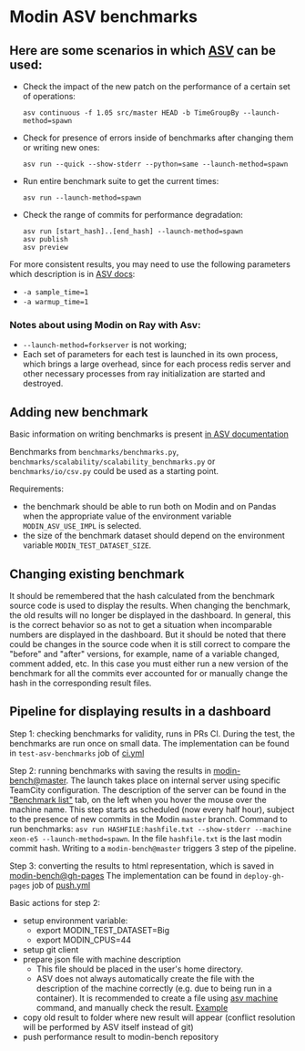 # Modin ASV benchmarks

## Here are some scenarios in which [ASV](https://asv.readthedocs.io/en/stable/index.html) can be used:

* Check the impact of the new patch on the performance of a certain set of operations:

  `asv continuous -f 1.05 src/master HEAD -b TimeGroupBy --launch-method=spawn`

* Check for presence of errors inside of benchmarks after changing them or writing new ones:

  `asv run --quick --show-stderr --python=same --launch-method=spawn`

* Run entire benchmark suite to get the current times:

  `asv run --launch-method=spawn`

* Check the range of commits for performance degradation:

  ```
  asv run [start_hash]..[end_hash] --launch-method=spawn
  asv publish
  asv preview
  ```

For more consistent results, you may need to use the following parameters which
description is in [ASV docs](https://asv.readthedocs.io/en/stable/benchmarks.html?highlight=sample_time#timing-benchmarks):

* `-a sample_time=1`
* `-a warmup_time=1`

### Notes about using Modin on Ray with Asv:

* `--launch-method=forkserver` is not working;
* Each set of parameters for each test is launched in its own process, which brings
  a large overhead, since for each process redis server and other necessary processes
  from ray initialization are started and destroyed.

## Adding new benchmark

Basic information on writing benchmarks is present [in ASV documentation](https://asv.readthedocs.io/en/stable/writing_benchmarks.html)

Benchmarks from `benchmarks/benchmarks.py`, `benchmarks/scalability/scalability_benchmarks.py` or `benchmarks/io/csv.py`
could be used as a starting point.

Requirements:
* the benchmark should be able to run both on Modin and on Pandas when the appropriate value
of the environment variable `MODIN_ASV_USE_IMPL` is selected.
* the size of the benchmark dataset should depend on the environment variable `MODIN_TEST_DATASET_SIZE`.

## Changing existing benchmark

It should be remembered that the hash calculated from the benchmark source code is used to display the results.
When changing the benchmark, the old results will no longer be displayed in the dashboard. In general, this is the correct
behavior so as not to get a situation when incomparable numbers are displayed in the dashboard.
But it should be noted that there could be changes in the source code when it is still correct to compare
the "before" and "after" versions, for example, name of a variable changed, comment added, etc.
In this case you must either run a new version of the benchmark for all the commits ever accounted for or manually change
the hash in the corresponding result files.

## Pipeline for displaying results in a dashboard

Step 1: checking benchmarks for validity, runs in PRs CI.
  During the test, the benchmarks are run once on small data.
  The implementation can be found in `test-asv-benchmarks` job of [ci.yml](https://github.com/modin-project/modin/blob/master/.github/workflows/ci.yml)

Step 2: running benchmarks with saving the results in [modin-bench@master](https://github.com/modin-project/modin-bench).
  The launch takes place on internal server using specific TeamCity configuration.
  The description of the server can be found in the ["Benchmark list"](https://modin.org/modin-bench/#summarylist?sort=0&dir=asc) tab,
  on the left when you hover the mouse over the machine name. 
  This step starts as scheduled (now every half hour), subject to the presence of new commits in the Modin `master` branch.
  Command to run benchmarks: `asv run HASHFILE:hashfile.txt --show-stderr --machine xeon-e5 --launch-method=spawn`.
  In the file `hashfile.txt` is the last modin commit hash.
  Writing to a `modin-bench@master` triggers 3 step of the pipeline.

Step 3: converting the results to html representation, which is saved in [modin-bench@gh-pages](https://github.com/modin-project/modin-bench)
  The implementation can be found in `deploy-gh-pages` job of [push.yml](https://github.com/modin-project/modin-bench/blob/master/.github/workflows/push.yml)

Basic actions for step 2:
* setup environment variable:
  * export MODIN_TEST_DATASET=Big
  * export MODIN_CPUS=44
* setup git client
* prepare json file with machine description
  * This file should be placed in the user's home directory.
  * ASV does not always automatically create the file with the description of the machine correctly (e.g. due to being run in a container).
  It is recommended to create a file using [asv machine](https://asv.readthedocs.io/en/stable/commands.html?highlight=machine%20description#asv-machine) command, and manually check the result.
  [Example](https://github.com/modin-project/modin-bench/blob/master/results/xeon-e5/machine.json)
* copy old result to folder where new result will appear
  (conflict resolution will be performed by ASV itself instead of git)
* push performance result to modin-bench repository
